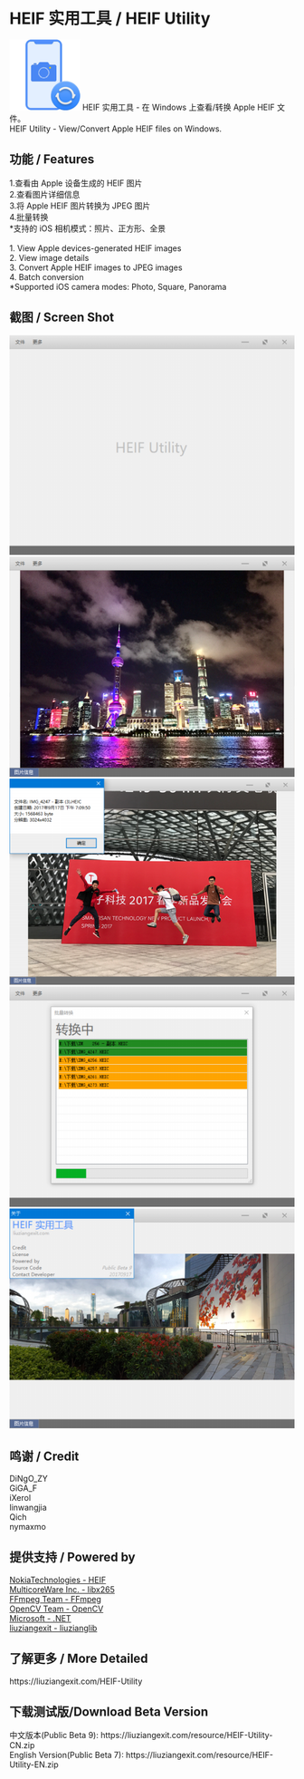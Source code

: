 ﻿# HEIF 实用工具 / HEIF Utility
<img src="/img/HEIF-Utility-ico.png" height="125" width="125" />
HEIF 实用工具 - 在 Windows 上查看/转换 Apple HEIF 文件。<br>
HEIF Utility - View/Convert Apple HEIF files on Windows.<br>
<h2>功能 / Features</h2>
1.查看由 Apple 设备生成的 HEIF 图片<br>
2.查看图片详细信息<br>
3.将 Apple HEIF 图片转换为 JPEG 图片<br>
4.批量转换<br>
*支持的 iOS 相机模式：照片、正方形、全景<br>
<br>
1. View Apple devices-generated HEIF images<br>
2. View image details<br>
3. Convert Apple HEIF images to JPEG images<br>
4. Batch conversion<br>
*Supported iOS camera modes: Photo, Square, Panorama
<br>
<h2>截图 / Screen Shot</h2>
<img src="/img/HEIFUScreenShot1.png"><br>
<img src="/img/HEIFUScreenShot2.png"><br>
<img src="/img/HEIFUScreenShot3.png"><br>
<img src="/img/HEIFUScreenShot4.png"><br>
<img src="/img/HEIFUScreenShot5.png">
<br>
<h2>鸣谢 / Credit</h2>
DiNgO_ZY<br>
GiGA_F<br>
iXerol<br>
linwangjia<br>
Qich<br>
nymaxmo<br>
<h2>提供支持 / Powered by</h2>
<a href="https://github.com/nokiatech/heif">NokiaTechnologies - HEIF</a><br>
<a href="http://x265.org/">MulticoreWare Inc. - libx265</a><br>
<a href="https://www.ffmpeg.org/">FFmpeg Team - FFmpeg</a><br>
<a href="http://opencv.org/">OpenCV Team - OpenCV</a><br>
<a href="https://www.microsoft.com/net">Microsoft - .NET</a><br>
<a href="https://github.com/liuziangexit/liuzianglib">liuziangexit - liuzianglib</a><br>
<h2>了解更多 / More Detailed</h2>
https://liuziangexit.com/HEIF-Utility
<h2>下载测试版/Download Beta Version</h2>
中文版本(Public Beta 9): https://liuziangexit.com/resource/HEIF-Utility-CN.zip<br>
English Version(Public Beta 7): https://liuziangexit.com/resource/HEIF-Utility-EN.zip
